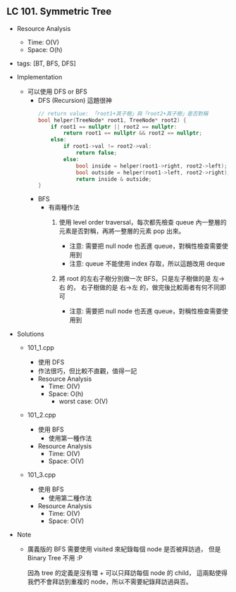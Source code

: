 ## LC 101. Symmetric Tree
- Resource Analysis
    - Time: O(V)
    - Space: O(h)

- tags: [BT, BFS, DFS]

- Implementation
    - 可以使用 DFS or BFS
        - DFS (Recursion) 這題很神
            ```C++
            // return value: 「root1+其子樹」與「root2+其子樹」是否對稱
            bool helper(TreeNode* root1, TreeNode* root2) {
                if root1 == nullptr || root2 == nullptr:
                    return root1 == nullptr && root2 == nullptr;
                else: 
                    if root1->val != root2->val:
                        return false;
                    else:
                        bool inside = helper(root1->right, root2->left);
                        bool outside = helper(root1->left, root2->right);
                        return inside & outside;
            }
            ```    
        - BFS 
            - 有兩種作法
                1.  使用 level order traversal，每次都先檢查 queue 內一整層的
                    元素是否對稱，再將一整層的元素 pop 出來。
                    - 注意: 需要把 null node 也丟進 queue，對稱性檢查需要使用到
                    - 注意: queue 不能使用 index 存取，所以這題改用 deque 

                2.  將 root 的左右子樹分別做一次 BFS，只是左子樹做的是 左->右 的，
                    右子樹做的是 右->左 的，做完後比較兩者有何不同即可
                    - 注意: 需要把 null node 也丟進 queue，對稱性檢查需要使用到        

- Solutions
    - 101_1.cpp
        - 使用 DFS
        - 作法很巧，但比較不直觀，值得一記
        - Resource Analysis
            - Time: O(V)
            - Space: O(h)
                - worst case: O(V)
             
    - 101_2.cpp
        - 使用 BFS 
            - 使用第一種作法
        - Resource Analysis
            - Time: O(V)
            - Space: O(V)
 
    - 101_3.cpp
        - 使用 BFS
            - 使用第二種作法
        - Resource Analysis
            - Time: O(V)
            - Space: O(V)   

- Note
    - 廣義版的 BFS 需要使用 visited 來紀錄每個 node 是否被拜訪過，
      但是 Binary Tree 不用 :P

      因為 tree 的定義是沒有環 + 可以只拜訪每個 node 的 child，
      這兩點使得我們不會拜訪到重複的 node，所以不需要紀錄拜訪過與否。 